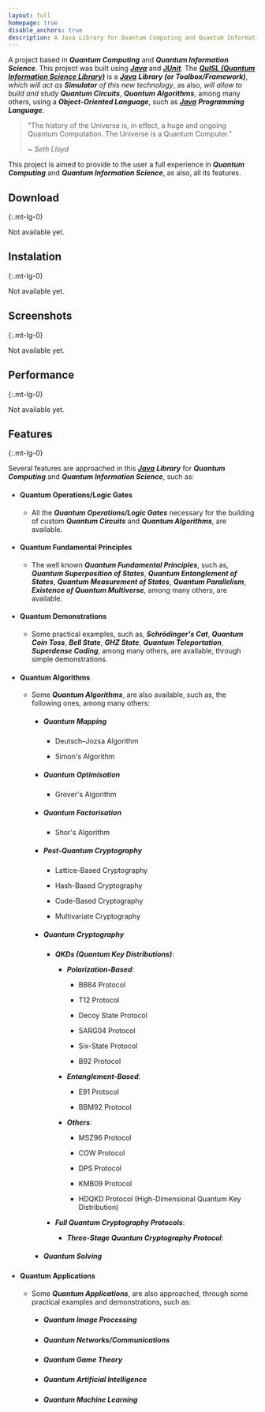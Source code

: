 ```yaml
---
layout: full
homepage: true
disable_anchors: true
description: A Java Library for Quantum Computing and Quantum Information Science
---
```


A project based in **_Quantum Computing_** and **_Quantum Information Science_**. This project was built using [**_Java_**](https://www.java.com/) and [**_JUnit_**](https://junit.org/). The [**_QuISL (Quantum Information Science Library)_**](https://quisl-framework.github.io/) is a [**_Java_**](https://www.java.com/) **_Library (or Toolbox/Framework)_**, _which will act as_ **_Simulator_** _of this new technology_, as also, _will allow to build and study_ **_Quantum Circuits_**, **_Quantum Algorithms_**, among many others, using a **_Object-Oriented Language_**, such as [**_Java_**](https://www.java.com/) **_Programming Language_**.

> "The history of the Universe is, in effect, a huge and ongoing Quantum Computation. The Universe is a Quantum Computer."
>
> ~ _Seth Lloyd_

This project is aimed to provide to the user a full experience in **_Quantum Computing_** and **_Quantum Information Science_**, as also, all its features.

<div class="row">
<div class="col-lg-6" markdown="1">

## Download
{:.mt-lg-0}

Not available yet.

## Instalation
{:.mt-lg-0}

Not available yet.

## Screenshots
{:.mt-lg-0}

Not available yet.

## Performance
{:.mt-lg-0}

Not available yet.

</div>
<div class="col-lg-6" markdown="1">

## Features
{:.mt-lg-0}

Several features are approached in this [**_Java_**](https://www.java.com/) **_Library_** for **_Quantum Computing_** and **_Quantum Information Science_**, such as:

* #### Quantum Operations/Logic Gates

    * All the **_Quantum Operations/Logic Gates_** necessary for the building of custom **_Quantum Circuits_** and **_Quantum Algorithms_**, are available.

* #### Quantum Fundamental Principles

    * The well known **_Quantum Fundamental Principles_**, such as, **_Quantum Superposition of States_**, **_Quantum Entanglement of States_**, **_Quantum Measurement of States_**, **_Quantum Parallelism_**, **_Existence of Quantum Multiverse_**, among many others, are available.

* #### Quantum Demonstrations

    * Some practical examples, such as, **_Schrödinger's Cat_**, **_Quantum Coin Toss_**, **_Bell State_**, **_GHZ State_**, **_Quantum Teleportation_**, **_Superdense Coding_**, among many others, are available, through simple demonstrations.

* #### Quantum Algorithms

    * Some **_Quantum Algorithms_**, are also available, such as, the following ones, among many others:

        * ##### Quantum Mapping
        
            * Deutsch–Jozsa Algorithm
            
            * Simon's Algorithm

        * ##### Quantum Optimisation
        
            * Grover's Algorithm

        * ##### Quantum Factorisation
        
            * Shor's Algorithm

        * ##### Post-Quantum Cryptography

            * Lattice-Based Cryptography

            * Hash-Based Cryptography

            * Code-Based Cryptography

            * Multivariate Cryptography
            
        * ##### Quantum Cryptography
        
            * **_QKDs (Quantum Key Distributions)_**:
            
                * **_Polarization-Based_**:
                
                    * BB84 Protocol
                    
                    * T12 Protocol
                    
                    * Decoy State Protocol
                    
                    * SARG04 Protocol
                    
                    * Six-State Protocol
                    
                    * B92 Protocol
            
                * **_Entanglement-Based_**:
                
                    * E91 Protocol
                    
                    * BBM92 Protocol
            
                * **_Others_**:
                
                    * MSZ96 Protocol
                    
                    * COW Protocol
                    
                    * DPS Protocol
                    
                    * KMB09 Protocol
                    
                    * HDQKD Protocol (High-Dimensional Quantum Key Distribution)
                    
            * **_Full Quantum Cryptography Protocols_**:
            
                * **_Three-Stage Quantum Cryptography Protocol_**:
                
        * ##### Quantum Solving
        
* #### Quantum Applications

    * Some **_Quantum Applications_**, are also approached, through some practical examples and demonstrations, such as:

        * ##### Quantum Image Processing
        
        * ##### Quantum Networks/Communications
        
        * ##### Quantum Game Theory
        
        * ##### Quantum Artificial Intelligence
        
        * ##### Quantum Machine Learning

</div>
</div>
